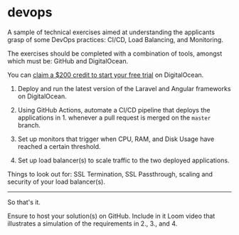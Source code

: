 # devops

A sample of technical exercises aimed at understanding the applicants grasp of some DevOps practices: CI/CD, Load Balancing, and Monitoring.

The exercises should be completed with a combination of tools, amongst which must be: GitHub and DigitalOcean.

You can [claim a $200 credit to start your free trial](https://try.digitalocean.com/freetrialoffer) on DigitalOcean.

1. Deploy and run the latest version of the Laravel and Angular frameworks on DigitalOcean.

2. Using GitHub Actions, automate a CI/CD pipeline that deploys the applications in 1. whenever a pull request is merged on the `master` branch.

3. Set up monitors that trigger when CPU, RAM, and Disk Usage have reached a certain threshold.

4. Set up load balancer(s) to scale traffic to the two deployed applications.

Things to look out for: SSL Termination, SSL Passthrough, scaling and security of your load balancer(s).

_______

So that's it.

Ensure to host your solution(s) on GitHub. Include in it Loom video that illustrates a simulation of the requirements in 2., 3., and 4.
